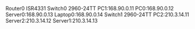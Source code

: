 Router0 ISR4331
Switch0 2960-24TT
PC1:168.90.0.11
PC0:168.90.0.12
Server0:168.90.0.13
Laptop0:168.90.0.14
Switch1 2960-24TT
PC2:210.3.14.11
Server2:210.3.14.12
Server1:210.3.14.13